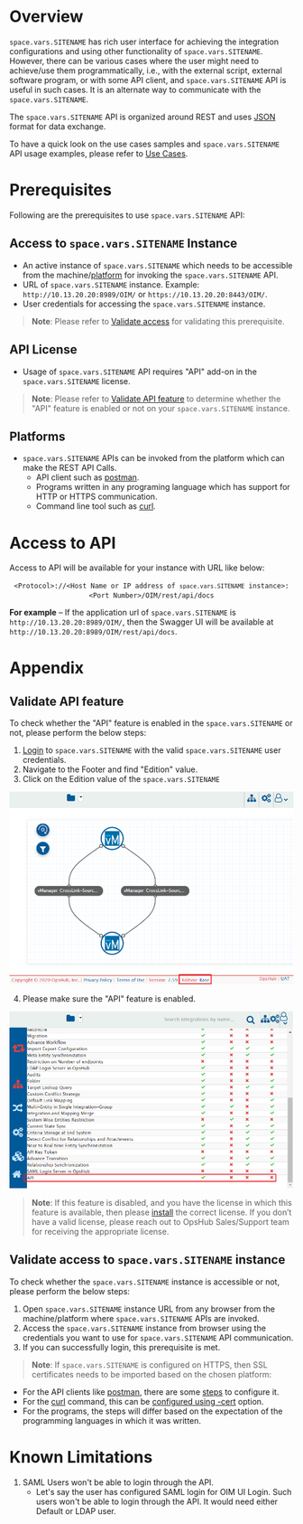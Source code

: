 # Overview

<code class="expression">space.vars.SITENAME</code> has rich user interface for achieving the integration configurations and using other functionality of <code class="expression">space.vars.SITENAME</code>. However, there can be various cases where the user might need to achieve/use them programmatically, i.e., with the external script, external software program, or with some API client, and <code class="expression">space.vars.SITENAME</code> API is useful in such cases. It is an alternate way to communicate with the <code class="expression">space.vars.SITENAME</code>.

The <code class="expression">space.vars.SITENAME</code> API is organized around REST and uses [JSON](https://www.json.org/json-en.html) format for data exchange.

To have a quick look on the use cases samples and <code class="expression">space.vars.SITENAME</code> API usage examples, please refer to [Use Cases](sample-use-cases.md).

# Prerequisites

Following are the prerequisites to use <code class="expression">space.vars.SITENAME</code> API:

## Access to <code class="expression">space.vars.SITENAME</code> Instance

- An active instance of <code class="expression">space.vars.SITENAME</code> which needs to be accessible from the machine/[platform](#platforms) for invoking the <code class="expression">space.vars.SITENAME</code> API.
- URL of <code class="expression">space.vars.SITENAME</code> instance. Example: `http://10.13.20.20:8989/OIM/` or `https://10.13.20.20:8443/OIM/`.
- User credentials for accessing the <code class="expression">space.vars.SITENAME</code> instance.  
>**Note**: Please refer to [Validate access](#validate-access-to-opshub-integration-manager-instance) for validating this prerequisite.

## API License

- Usage of <code class="expression">space.vars.SITENAME</code> API requires "API" add-on in the <code class="expression">space.vars.SITENAME</code> license.  
>**Note**: Please refer to [Validate API feature](#validate-api-feature) to determine whether the "API" feature is enabled or not on your <code class="expression">space.vars.SITENAME</code> instance.

## Platforms

- <code class="expression">space.vars.SITENAME</code> APIs can be invoked from the platform which can make the REST API Calls.
  - API client such as [postman](https://www.postman.com/).
  - Programs written in any programing language which has support for HTTP or HTTPS communication.
  - Command line tool such as [curl](https://curl.se/).

# Access to API

Access to API will be available for your instance with URL like below:

<center><code>&lt;Protocol&gt;://&lt;Host Name or IP address of <code class="expression">space.vars.SITENAME</code> instance&gt;:&lt;Port Number&gt;/OIM/rest/api/docs</code></center>

**For example** – If the application url of <code class="expression">space.vars.SITENAME</code> is `http://10.13.20.20:8989/OIM/`, then the Swagger UI will be available at `http://10.13.20.20:8989/OIM/rest/api/docs`.

# Appendix

## Validate API feature

To check whether the "API" feature is enabled in the <code class="expression">space.vars.SITENAME</code> or not, please perform the below steps:

1. [Login](../../getting-started/logging-in.md) to <code class="expression">space.vars.SITENAME</code> with the valid <code class="expression">space.vars.SITENAME</code> user credentials.
2. Navigate to the Footer and find "Edition" value.
3. Click on the Edition value of the <code class="expression">space.vars.SITENAME</code>
   
<p align="center">
<img src="../../assets/API1.png" width="800"/>
</p>

4. Please make sure the "API" feature is enabled.
   
<p align="center">
<img src="../../assets/API2.png" width="800"/>
</p>

 >**Note**: If this feature is disabled, and you have the license in which this feature is available, then please [install](Managing_Licenses) the correct license. If you don’t have a valid license, please reach out to OpsHub Sales/Support team for receiving the appropriate license.

## Validate access to <code class="expression">space.vars.SITENAME</code> instance

To check whether the <code class="expression">space.vars.SITENAME</code> instance is accessible or not, please perform the below steps:

1. Open <code class="expression">space.vars.SITENAME</code> instance URL from any browser from the machine/platform where <code class="expression">space.vars.SITENAME</code> APIs are invoked.
2. Access the <code class="expression">space.vars.SITENAME</code> instance from browser using the credentials you want to use for <code class="expression">space.vars.SITENAME</code> API communication.
3. If you can successfully login, this prerequisite is met.  
 >**Note**: If <code class="expression">space.vars.SITENAME</code> is configured on HTTPS, then SSL certificates needs to be imported based on the chosen platform:
   - For the API clients like [postman](https://www.postman.com/), there are some [steps](https://learning.postman.com/docs/sending-requests/certificates/) to configure it.
   - For the [curl](https://curl.se/) command, this can be [configured using -cert](https://curl.se/docs/manpage.html) option.
   - For the programs, the steps will differ based on the expectation of the programming languages in which it was written.

# Known Limitations

1. SAML Users won't be able to login through the API.
   - Let's say the user has configured SAML login for OIM UI Login. Such users won't be able to login through the API. It would need either Default or LDAP user.




